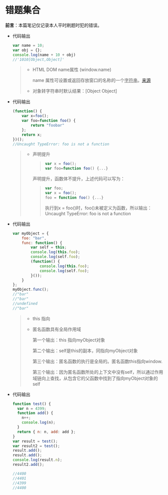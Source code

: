 # 错题集合



**前言**：本篇笔记仅记录本人平时刷题时犯的错误。

- 代码输出

  ```js
  var name = 10;
  var obj = {};
  console.log(name + 10 + obj)
  //'1010[Object,Object]'
  ```

  > + HTML DOM name属性 (window.name)
  >
  >   name 属性可设置或返回存放窗口的名称的一个<u>字符串</u>。[来源](https://www.w3school.com.cn/jsref/prop_win_name.asp)
  >
  > + 对象转字符串时默认结果：[Object Object]

- 代码输出

  ```js
  (function() {
      var x=foo();
      var foo=function foo() {
          return "foobar"
      };
      return x;
  })();
  //Uncaught TypeError: foo is not a function
  ```

  > - 声明提升
  >
  >   > ```js
  >   > var x = foo();
  >   > var foo=function foo() {...}
  >   > ```
  >
  >   声明提升，函数体不提升，上述代码可以写为：
  >
  >   > ```js
  >   > var foo;
  >   > var x = foo();
  >   > foo = function foo() {...}
  >   > ```
  >   >
  >   > 执行到x = foo()时，foo()未被定义为函数，所以输出：Uncaught TypeError: foo is not a function

- 代码输出

  ```js
  var myObject = {
      foo: "bar",
      func: function() {
          var self = this;
          console.log(this.foo);  
          console.log(self.foo);  
          (function() {
              console.log(this.foo);  
              console.log(self.foo);  
          }());
      }
  };
  myObject.func();
  //"bar"
  //"bar"
  //undefined
  //"bar"
  ```

  > - this 指向
  >
  > - 匿名函数具有全局作用域
  >
  >   第一个输出：this 指向myObject对象
  >
  >   第二个输出：self是this的副本，同指向myObject对象
  >
  >   第三个输出：匿名函数的执行是全局的。匿名函数this指向window.
  >
  >   第三个输出：因为匿名函数所处的上下文中没有self，所以通过作用域链向上查找，从包含它的父函数中找到了指向myObject对象的self
  
- 代码输出

  ```js
  function test() {
    var n = 4399;
    function add() {
      n++;
      console.log(n);
    }
    return { n: n, add: add };
  }
  var result = test();
  var result2 = test();
  result.add();
  result.add();
  console.log(result.n);
  result2.add();
  
  //4400
  //4401 
  //4399
  //4400
  ```

  

